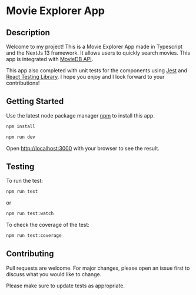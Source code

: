 # Movie Explorer App

## Description

Welcome to my project! This is a Movie Explorer App made in Typescript and the NextJs 13 framework. It allows users to quickly search movies. This app is integrated with [MovieDB API](https://developers.themoviedb.org/3/getting-started/introduction).

This app also completed with unit tests for the components using [Jest](https://jestjs.io/) and [React Testing Library](https://testing-library.com/docs/react-testing-library/intro/). I hope you enjoy and I look forward to your contributions!

## Getting Started

Use the latest node package manager [npm](https://www.npmjs.com/) to install this app.

```bash
npm install
```

```bash
npm run dev
```

Open [http://localhost:3000](http://localhost:3000) with your browser to see the result.

## Testing
To run the test:

```bash
npm run test
```

or

```bash
npm run test:watch
```

To check the coverage of the test:

```bash
npm run test:coverage
```

## Contributing

Pull requests are welcome. For major changes, please open an issue first
to discuss what you would like to change.

Please make sure to update tests as appropriate.